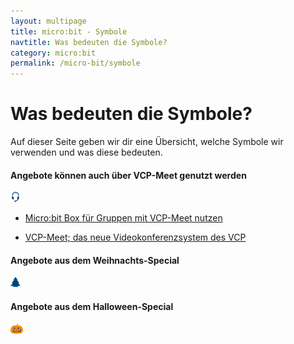 ```yaml
---
layout: multipage
title: micro:bit - Symbole
navtitle: Was bedeuten die Symbole?
category: micro:bit
permalink: /micro-bit/symbole
---
```

# Was bedeuten die Symbole?

Auf dieser Seite geben wir dir eine Übersicht, welche Symbole wir verwenden und was diese bedeuten.

#### Angebote können auch über VCP-Meet genutzt werden
![](images/vcp-meet.png)

- [Micro:bit Box für Gruppen mit VCP-Meet nutzen](https://www.vcp.de/pfadfinden/microbit-box-fuer-gruppen-mit-vcp-meet-nutzen)

- [VCP-Meet; das neue Videokonferenzsystem des VCP](https://www.vcp.de/pfadfinden/vcp-meet/)

#### Angebote aus dem Weihnachts-Special

![](images/firtree.png)

#### Angebote aus dem Halloween-Special

![](images/pumpkin.png)
